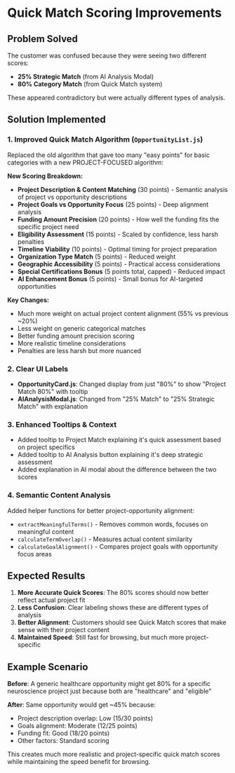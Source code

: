 # Quick Match Scoring Improvements

## Problem Solved
The customer was confused because they were seeing two different scores:
- **25% Strategic Match** (from AI Analysis Modal)
- **80% Category Match** (from Quick Match system)

These appeared contradictory but were actually different types of analysis.

## Solution Implemented

### 1. **Improved Quick Match Algorithm** (`OpportunityList.js`)
Replaced the old algorithm that gave too many "easy points" for basic categories with a new PROJECT-FOCUSED algorithm:

**New Scoring Breakdown:**
- **Project Description & Content Matching** (30 points) - Semantic analysis of project vs opportunity descriptions
- **Project Goals vs Opportunity Focus** (25 points) - Deep alignment analysis
- **Funding Amount Precision** (20 points) - How well the funding fits the specific project need
- **Eligibility Assessment** (15 points) - Scaled by confidence, less harsh penalties
- **Timeline Viability** (10 points) - Optimal timing for project preparation
- **Organization Type Match** (5 points) - Reduced weight
- **Geographic Accessibility** (5 points) - Practical access considerations
- **Special Certifications Bonus** (5 points total, capped) - Reduced impact
- **AI Enhancement Bonus** (5 points) - Small bonus for AI-targeted opportunities

**Key Changes:**
- Much more weight on actual project content alignment (55% vs previous ~20%)
- Less weight on generic categorical matches
- Better funding amount precision scoring
- More realistic timeline considerations
- Penalties are less harsh but more nuanced

### 2. **Clear UI Labels**
- **OpportunityCard.js**: Changed display from just "80%" to show "Project Match 80%" with tooltip
- **AIAnalysisModal.js**: Changed from "25% Match" to "25% Strategic Match" with explanation

### 3. **Enhanced Tooltips & Context**
- Added tooltip to Project Match explaining it's quick assessment based on project specifics
- Added tooltip to AI Analysis button explaining it's deep strategic assessment
- Added explanation in AI modal about the difference between the two scores

### 4. **Semantic Content Analysis**
Added helper functions for better project-opportunity alignment:
- `extractMeaningfulTerms()` - Removes common words, focuses on meaningful content
- `calculateTermOverlap()` - Measures actual content similarity
- `calculateGoalAlignment()` - Compares project goals with opportunity focus areas

## Expected Results

1. **More Accurate Quick Scores**: The 80% scores should now better reflect actual project fit
2. **Less Confusion**: Clear labeling shows these are different types of analysis
3. **Better Alignment**: Customers should see Quick Match scores that make sense with their project content
4. **Maintained Speed**: Still fast for browsing, but much more project-specific

## Example Scenario
**Before**: A generic healthcare opportunity might get 80% for a specific neuroscience project just because both are "healthcare" and "eligible"

**After**: Same opportunity would get ~45% because:
- Project description overlap: Low (15/30 points)
- Goals alignment: Moderate (12/25 points) 
- Funding fit: Good (18/20 points)
- Other factors: Standard scoring

This creates much more realistic and project-specific quick match scores while maintaining the speed benefit for browsing.